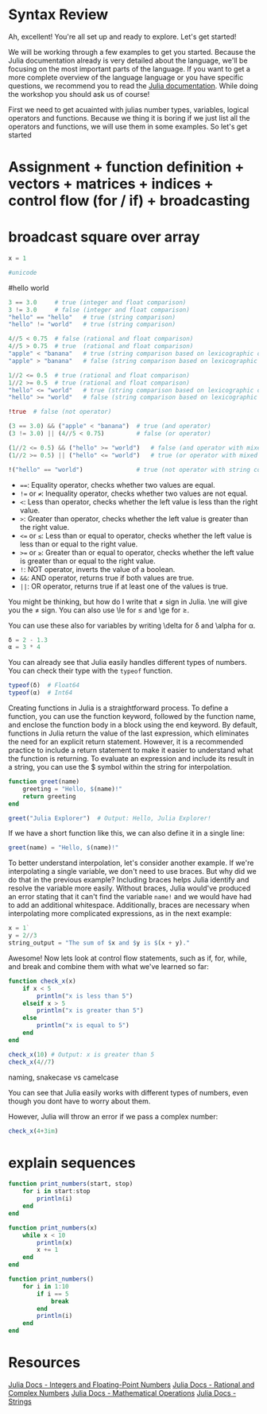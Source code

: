 # Syntax Review

Ah, excellent! You're all set up and ready to explore. Let's get started!

We will be working through a few examples to get you started. Because the Julia documentation already is very detailed about the language, we'll be focusing on the most important parts of the language. If you want to get a more complete overview of the language language or you have specific questions, we recommend you to read the [Julia documentation](https://docs.julialang.org/en/v1/).
While doing the workshop you should ask us of course!

First we need to get acuainted with julias number types, variables, logical operators and functions. Because we thing it is boring if we just list all the operators and functions, we will use them in some examples. So let's get started

# Assignment + function definition + vectors + matrices + indices + control flow (for / if) + broadcasting

# broadcast square over array

```julia
x = 1
```

```julia
#unicode
```

#hello world

```julia
3 == 3.0     # true (integer and float comparison)
3 != 3.0     # false (integer and float comparison)
"hello" == "hello"   # true (string comparison)
"hello" != "world"   # true (string comparison)

4//5 < 0.75  # false (rational and float comparison)
4//5 > 0.75  # true  (rational and float comparison)
"apple" < "banana"   # true (string comparison based on lexicographic order)
"apple" > "banana"   # false (string comparison based on lexicographic order)

1//2 <= 0.5  # true (rational and float comparison)
1//2 >= 0.5  # true (rational and float comparison)
"hello" <= "world"   # true (string comparison based on lexicographic order)
"hello" >= "world"   # false (string comparison based on lexicographic order)

!true  # false (not operator)

(3 == 3.0) && ("apple" < "banana")  # true (and operator)
(3 != 3.0) || (4//5 < 0.75)         # false (or operator)

(1//2 <= 0.5) && ("hello" >= "world")   # false (and operator with mixed types)
(1//2 >= 0.5) || ("hello" <= "world")   # true (or operator with mixed types)

!("hello" == "world")               # true (not operator with string comparison)
```

- `==`: Equality operator, checks whether two values are equal.
- `!=` or `≠`: Inequality operator, checks whether two values are not equal.
- `<`: Less than operator, checks whether the left value is less than the right value.
- `>`: Greater than operator, checks whether the left value is greater than the right value.
- `<=` or `≤`: Less than or equal to operator, checks whether the left value is less than or equal to the right value.
- `>=` or `≥`: Greater than or equal to operator, checks whether the left value is greater than or equal to the right value.
- `!`: NOT operator, inverts the value of a boolean.
- `&&`: AND operator, returns true if both values are true.
- `||`: OR operator, returns true if at least one of the values is true.

You might be thinking, but how do I write that ≠ sign in Julia. \ne<tab> will give you the ≠ sign. You can also use \le<tab> for ≤ and \ge<tab> for ≥.

You can use these also for variables by writing \delta<tab> for δ and \alpha<tab> for α.

```julia
δ = 2 - 1.3
α = 3 * 4
```

You can already see that Julia easily handles different types of numbers. You can check their type with the `typeof` function.

```julia
typeof(δ)  # Float64
typeof(α)  # Int64
```

Creating functions in Julia is a straightforward process.
To define a function, you can use the function keyword, followed by the function name, and enclose the function body in a block using the end keyword. By default, functions in Julia return the value of the last expression, which eliminates the need for an explicit return statement. However, it is a recommended practice to include a return statement to make it easier to understand what the function is returning. To evaluate an expression and include its result in a string, you can use the $ symbol within the string for interpolation.

```julia
function greet(name)
    greeting = "Hello, $(name)!"
    return greeting
end
```

```julia
greet("Julia Explorer")  # Output: Hello, Julia Explorer!
```

If we have a short function like this, we can also define it in a single line:

```julia
greet(name) = "Hello, $(name)!"
```

To better understand interpolation, let's consider another example. If we're interpolating a single variable, we don't need to use braces. But why did we do that in the previous example? Including braces helps Julia identify and resolve the variable more easily. Without braces, Julia would've produced an error stating that it can't find the variable `name!` and we would have had to add an additional whitespace. Additionally, braces are necessary when interpolating more complicated expressions, as in the next example:

```julia
x = 1`
y = 2//3
string_output = "The sum of $x and $y is $(x + y)."
```

Awesome! Now lets look at control flow statements, such as if, for, while, and break and combine them with what we've learned so far:

```julia
function check_x(x)
    if x < 5
        println("x is less than 5")
    elseif x > 5
        println("x is greater than 5")
    else
        println("x is equal to 5")
    end
end
```

```julia
check_x(10) # Output: x is greater than 5
check_x(4//7)
```

naming, snakecase vs camelcase

You can see that Julia easily works with different types of numbers, even though you dont have to worry about them.

However, Julia will throw an error if we pass a complex number:

```julia
check_x(4+3im)
```

# explain sequences

```julia
function print_numbers(start, stop)
    for i in start:stop
        println(i)
    end
end
```

```julia
function print_numbers(x)
    while x < 10
        println(x)
        x += 1
    end
end
```

```julia
function print_numbers()
    for i in 1:10
        if i == 5
            break
        end
        println(i)
    end
end
```

# Resources

[Julia Docs - Integers and Floating-Point Numbers](https://docs.julialang.org/en/v1/manual/complex-and-rational-numbers/)
[Julia Docs - Rational and Complex Numbers](https://docs.julialang.org/en/v1/manual/complex-and-rational-numbers/)
[Julia Docs - Mathematical Operations](https://docs.julialang.org/en/v1/manual/mathematical-operations/)
[Julia Docs - Strings](https://docs.julialang.org/en/v1/manual/strings/)